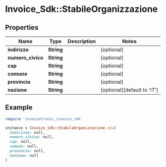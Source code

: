# Invoice_Sdk::StabileOrganizzazione

## Properties

| Name | Type | Description | Notes |
| ---- | ---- | ----------- | ----- |
| **indirizzo** | **String** |  | [optional] |
| **numero_civico** | **String** |  | [optional] |
| **cap** | **String** |  | [optional] |
| **comune** | **String** |  | [optional] |
| **provincia** | **String** |  | [optional] |
| **nazione** | **String** |  | [optional][default to &#39;IT&#39;] |

## Example

```ruby
require 'invoicetronic_invoice_sdk'

instance = Invoice_Sdk::StabileOrganizzazione.new(
  indirizzo: null,
  numero_civico: null,
  cap: null,
  comune: null,
  provincia: null,
  nazione: null
)
```

